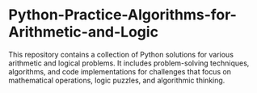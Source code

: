 # Python-Practice-Algorithms-for-Arithmetic-and-Logic
This repository contains a collection of Python solutions for various arithmetic and logical problems. It includes problem-solving techniques, algorithms, and code implementations for challenges that focus on mathematical operations, logic puzzles, and algorithmic thinking.

